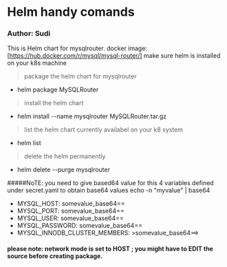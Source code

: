 # Helm handy comands
### Author: Sudi
This is Helm chart for mysqlrouter.
docker image: [https://hub.docker.com/r/mysql/mysql-router/]
make sure helm is installed on your k8s machine
>package the helm chart for mysqlrouter
- helm package MySQLRouter
>install the helm chart
- helm install  --name mysqlrouter MySQLRouter.tar.gz
> list the helm chart currently availabel on your k8 system
- helm list
> delete the helm permanently
- helm delete --purge mysqlrouter

#####NoTE: you need to give based64 value for this 4 variables defined under secret.yaml
to obtain base64 values
echo -n "myvalue" | base64
-  MYSQL_HOST: somevalue_base64==
-  MYSQL_PORT: somevalue_base64==
-  MYSQL_USER: somevalue_base64==
-  MYSQL_PASSWORD: somevalue_base64==
-  MYSQL_INNODB_CLUSTER_MEMBERS: >somevalue_base64==>
#### please note: network mode is set to HOST ; you might have to EDIT the source before creating package.
